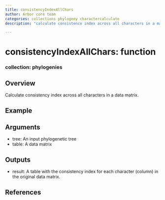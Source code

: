 ```yaml
---
title: consistencyIndexAllChars
author: Arbor core team
categories: collections phylogeny charactercalculate
description: "calculate consistence index across all characters in a matrix"

---
```


# consistencyIndexAllChars: function

### collection: phylogenies

## Overview

Calculate consistency index across all characters in a data matrix.

## Example


## Arguments

- tree: An input phylogenetic tree
- table: A data matrix

## Outputs

- result: A table with the consistency index for each character (column) in the original data matrix.

## References
